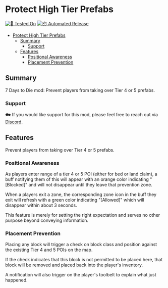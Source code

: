 # Protect High Tier Prefabs

[![🧪 Tested On](https://img.shields.io/badge/🧪%20Tested%20On-A21%20b324-blue.svg)](https://7daystodie.com/) [![📦 Automated Release](https://github.com/jonathan-robertson/protect-high-tier-prefabs/actions/workflows/release.yml/badge.svg)](https://github.com/jonathan-robertson/protect-high-tier-prefabs/actions/workflows/release.yml)

- [Protect High Tier Prefabs](#protect-high-tier-prefabs)
  - [Summary](#summary)
    - [Support](#support)
  - [Features](#features)
    - [Positional Awareness](#positional-awareness)
    - [Placement Prevention](#placement-prevention)

## Summary

7 Days to Die mod: Prevent players from taking over Tier 4 or 5 prefabs.

### Support

🗪 If you would like support for this mod, please feel free to reach out via [Discord](https://discord.gg/hYa2sNHXya).

## Features

Prevent players from taking over Tier 4 or 5 prefabs.

### Positional Awareness

As players enter range of a tier 4 or 5 POI (either for bed or land claim), a buff notifying them of this will appear with an orange color indicating "[Blocked]" and will not disappear until they leave that prevention zone.

When a players exit a zone, the corresponding zone icon in the buff they exit will refresh with a green color indicating "[Allowed]" which will disappear within about 3 seconds.

This feature is merely for setting the right expectation and serves no other purpose beyond conveying information.

### Placement Prevention

Placing any block will trigger a check on block class and position against the existing Tier 4 and 5 POIs on the map.

If the check indicates that this block is not permitted to be placed here, that block will be removed and placed back into the player's inventory.

A notification will also trigger on the player's toolbelt to explain what just happened.
